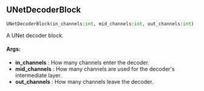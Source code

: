 ## UNetDecoderBlock
```python
UNetDecoderBlock(in_channels:int, mid_channels:int, out_channels:int) -> None
```
A UNet decoder block.


#### Args:

* **in_channels** :  How many channels enter the decoder.
* **mid_channels** :  How many channels are used for the decoder's intermediate layer.
* **out_channels** :  How many channels leave the decoder.